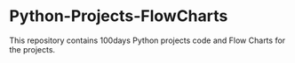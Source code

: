 # Python-Projects-FlowCharts
This repository contains 100days Python projects code and Flow Charts for the projects.
